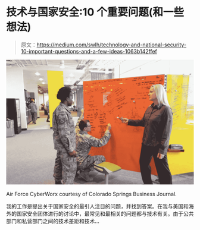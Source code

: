 # 技术与国家安全:10 个重要问题(和一些想法)

> 原文：<https://medium.com/swlh/technology-and-national-security-10-important-questions-and-a-few-ideas-1063b142ffef>

![](img/3e8b2e7b9ce7e3aea7c2c8f127aed637.png)

Air Force CyberWorx courtesy of Colorado Springs Business Journal.

我的工作是提出关于国家安全的最引人注目的问题，并找到答案。在我与美国和海外的国家安全团体进行的讨论中，最常见和最相关的问题都与技术有关。由于公共部门和私营部门之间的技术差距和技术…